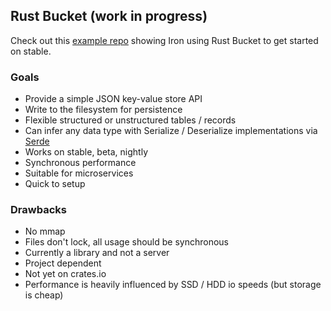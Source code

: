 ## Rust Bucket (work in progress)
Check out this [example repo](https://github.com/selfup/r_b_i_e) showing Iron using Rust Bucket to get started on stable.

### Goals
* Provide a simple JSON key-value store API
* Write to the filesystem for persistence
* Flexible structured or unstructured tables / records
* Can infer any data type with Serialize / Deserialize implementations via [Serde](https://github.com/serde-rs/serde)
* Works on stable, beta, nightly
* Synchronous performance
* Suitable for microservices
* Quick to setup

### Drawbacks
* No mmap
* Files don't lock, all usage should be synchronous
* Currently a library and not a server
* Project dependent
* Not yet on crates.io
* Performance is heavily influenced by SSD / HDD io speeds (but storage is cheap)
